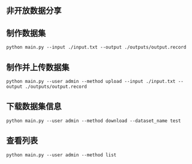 ## 非开放数据分享

##  制作数据集

    python main.py --input ./input.txt --output ./outputs/output.record


##  制作并上传数据集

    python main.py --user admin --method upload --input ./input.txt --output ./outputs/output.record

##  下载数据集信息

    python main.py --user admin --method download --dataset_name test

##  查看列表

    python main.py --user admin --method list 